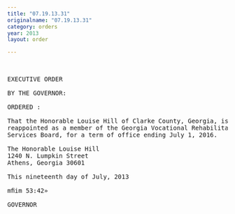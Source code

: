 ```yaml
---
title: "07.19.13.31"
originalname: "07.19.13.31"
category: orders
year: 2013
layout: order

---
```

<pre>
 

EXECUTIVE ORDER

BY THE GOVERNOR:

ORDERED :

That the Honorable Louise Hill of Clarke County, Georgia, is
reappointed as a member of the Georgia Vocational Rehabilitation
Services Board, for a term of office ending July 1, 2016.

The Honorable Louise Hill
1240 N. Lumpkin Street
Athens, Georgia 30601

This nineteenth day of July, 2013

mﬁim 53:42»

GOVERNOR

</pre>
